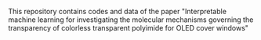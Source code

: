 This repository contains codes and data of the paper "Interpretable machine learning for investigating the molecular mechanisms governing the transparency of colorless transparent polyimide for OLED cover windows"
